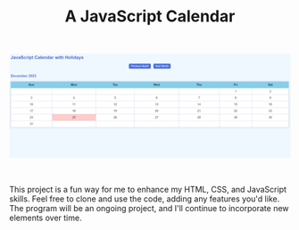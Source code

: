 <h1 align="center">A JavaScript Calendar</h1>

<br>

![December-2023](./Img/December=2023.PNG)

<br>

This project is a fun way for me to enhance my HTML, CSS, and JavaScript skills. Feel free to clone and use the code, adding any features you'd like. The program will be an ongoing project, and I'll continue to incorporate new elements over time.

